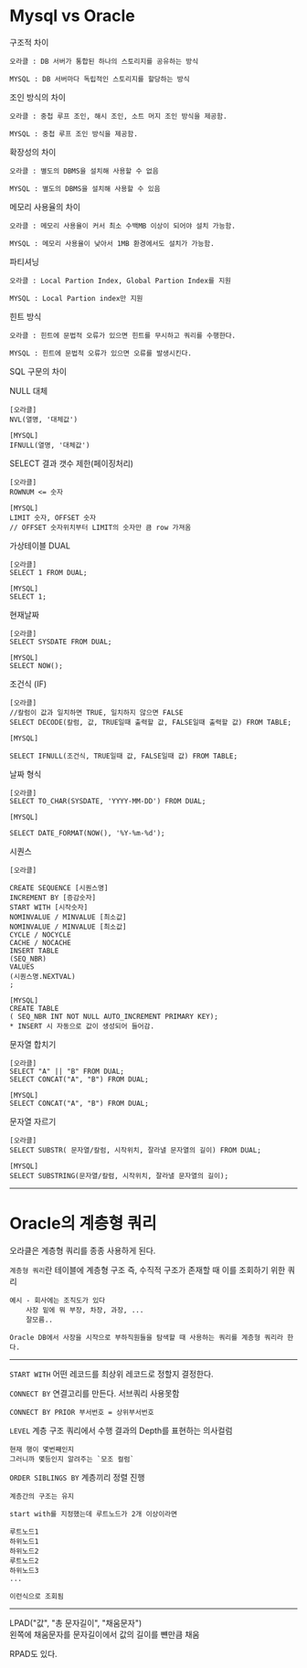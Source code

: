 # Mysql vs Oracle

구조적 차이

    오라클 : DB 서버가 통합된 하나의 스토리지를 공유하는 방식

    MYSQL : DB 서버마다 독립적인 스토리지를 할당하는 방식

 

조인 방식의 차이

    오라클 : 중첩 루프 조인, 해시 조인, 소트 머지 조인 방식을 제공함.

    MYSQL : 중첩 루프 조인 방식을 제공함.

 

확장성의 차이
    
    오라클 : 별도의 DBMS을 설치해 사용할 수 없음

    MYSQL : 별도의 DBMS을 설치해 사용할 수 있음

 

메모리 사용율의 차이
    
    오라클 : 메모리 사용율이 커서 최소 수백MB 이상이 되어야 설치 가능함.

    MYSQL : 메모리 사용율이 낮아서 1MB 환경에서도 설치가 가능함.

 
파티셔닝

    오라클 : Local Partion Index, Global Partion Index를 지원

    MYSQL : Local Partion index만 지원

 

힌트 방식

    오라클 : 힌트에 문법적 오류가 있으면 힌트를 무시하고 쿼리를 수행한다.

    MYSQL : 힌트에 문법적 오류가 있으면 오류를 발생시킨다.

 

SQL 구문의 차이

NULL 대체

    [오라클]
    NVL(열명, '대체값')

    [MYSQL]
    IFNULL(열명, '대체값')

SELECT 결과 갯수 제한(페이징처리)

    [오라클]
    ROWNUM <= 숫자

    [MYSQL]
    LIMIT 숫자, OFFSET 숫자
    // OFFSET 숫자위치부터 LIMIT의 숫자만 큼 row 가져옴

가상테이블 DUAL

    [오라클]
    SELECT 1 FROM DUAL;

    [MYSQL]
    SELECT 1;
 

현재날짜

    [오라클]
    SELECT SYSDATE FROM DUAL;

    [MYSQL]
    SELECT NOW();


조건식 (IF)

    [오라클]
    //칼럼이 값과 일치하면 TRUE, 일치하지 않으면 FALSE
    SELECT DECODE(칼럼, 값, TRUE일때 출력할 값, FALSE일때 출력할 값) FROM TABLE;

    [MYSQL]

    SELECT IFNULL(조건식, TRUE일때 값, FALSE일때 값) FROM TABLE;

날짜 형식

    [오라클]
    SELECT TO_CHAR(SYSDATE, 'YYYY-MM-DD') FROM DUAL;
    
    [MYSQL]

    SELECT DATE_FORMAT(NOW(), '%Y-%m-%d');
 
시퀀스

    [오라클]

    CREATE SEQUENCE [시퀀스명]
    INCREMENT BY [증감숫자]
    START WITH [시작숫자]
    NOMINVALUE / MINVALUE [최소값]
    NOMINVALUE / MINVALUE [최소값]
    CYCLE / NOCYCLE
    CACHE / NOCACHE
    INSERT TABLE
    (SEQ_NBR)
    VALUES
    (시퀀스명.NEXTVAL)
    ;

    [MYSQL]
    CREATE TABLE
    ( SEQ_NBR INT NOT NULL AUTO_INCREMENT PRIMARY KEY);
    * INSERT 시 자동으로 값이 생성되어 들어감.

 

문자열 합치기

    [오라클]
    SELECT "A" || "B" FROM DUAL;
    SELECT CONCAT("A", "B") FROM DUAL;

    [MYSQL]
    SELECT CONCAT("A", "B") FROM DUAL;

문자열 자르기

    [오라클]
    SELECT SUBSTR( 문자열/칼럼, 시작위치, 잘라낼 문자열의 길이) FROM DUAL;

    [MYSQL]
    SELECT SUBSTRING(문자열/칼럼, 시작위치, 잘라낼 문자열의 길이);

---

# Oracle의 계층형 쿼리

오라클은 계층형 쿼리를 종종 사용하게 된다.

`계층형 쿼리`란 테이블에 계층형 구조 즉, 수직적 구조가 존재할 때 이를 조회하기 위한 쿼리

    예시 - 회사에는 조직도가 있다
        사장 밑에 뭐 부장, 차장, 과장, ...
        잘모름..

    Oracle DB에서 사장을 시작으로 부하직원들을 탐색할 때 사용하는 쿼리를 계층형 쿼리라 한다.

---

`START WITH` 어떤 레코드를 최상위 레코드로 정할지 결정한다.

`CONNECT BY` 연결고리를 만든다. 서브쿼리 사용못함

    CONNECT BY PRIOR 부서번호 = 상위부서번호

`LEVEL` 계층 구조 쿼리에서 수행 결과의 Depth를 표현하는 의사컬럼
    
    현재 행이 몇번째인지
    그러니까 몇등인지 알려주는 `모조 컬럼`

`ORDER SIBLINGS BY` 계층끼리 정렬 진행

    계층간의 구조는 유지
>
    start with를 지정했는데 루트노드가 2개 이상이라면

    루트노드1
    하위노드1
    하위노드2
    루트노드2
    하위노드3
    ...

    이런식으로 조회됨

---

LPAD("값", "총 문자길이", "채움문자")<br>
왼쪽에 채움문자를 문자길이에서 값의 길이를 뺸만큼 채움

RPAD도 있다.